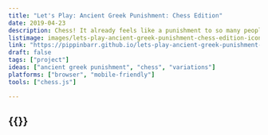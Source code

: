 ```yaml
---
title: "Let's Play: Ancient Greek Punishment: Chess Edition"
date: 2019-04-23
description: Chess! It already feels like a punishment to so many people! But now even more so! What if Zeus threw chess sets instead of lightning bolts?! What if Archimedes was a vengeful god?! What if you just kept getting chessed for eternity?!
listimage: images/lets-play-ancient-greek-punishment-chess-edition-icon.png
link: "https://pippinbarr.github.io/lets-play-ancient-greek-punishment-chess-edition/info/"
draft: false
tags: ["project"]
ideas: ["ancient greek punishment", "chess", "variations"]
platforms: ["browser", "mobile-friendly"]
tools: ["chess.js"]

---
```


## {{<param title >}}
